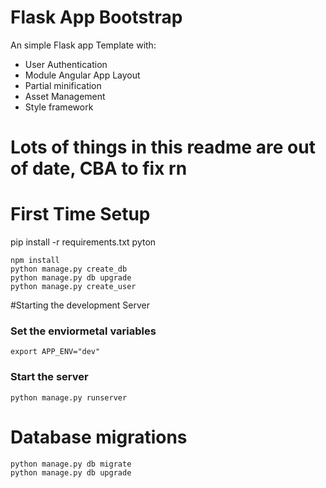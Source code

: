 # Flask App Bootstrap
An simple Flask app Template with:
* User Authentication
* Module Angular App Layout
* Partial minification
* Asset Management
* Style framework

# Lots of things  in this readme are out of date, CBA to fix rn
# First Time Setup

pip install -r requirements.txt
pyton

```
npm install
python manage.py create_db
python manage.py db upgrade
python manage.py create_user
```

#Starting the development Server
### Set the enviormetal variables

```
export APP_ENV="dev"
```
### Start the server
```
python manage.py runserver
```

# Database migrations
```
python manage.py db migrate
python manage.py db upgrade
```
